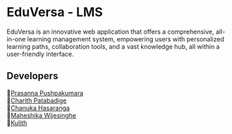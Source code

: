 # EduVersa - LMS
<p>EduVersa is an innovative web application that offers a comprehensive, all-in-one learning management system, empowering users with personalized learning paths, collaboration tools, and a vast knowledge hub, all within a user-friendly interface.</p>

## Developers

  💠<a href=https://github.com/UGPPKumara>Prasanna Pushpakumara</a><br>
  💠<a href="https://github.com/charith98patabandige">Charith Patabadige </a><br>
  💠<a href="https://github.com/ChanukaHasaranga">Chanuka Hasaranga </a><br>
  💠<a href="https://github.com/MaheshikaWijesinghe99">Maheshika Wijesinghe </a><br>
  💠<a href="https://github.com/Kulith66">Kulith</a>
